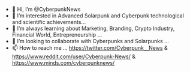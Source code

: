 - 👋 Hi, I’m @CyberpunkNews
- 👀 I’m interested in Advanced Solarpunk and Cyberpunk technological and scientific achievements...
- 🌱 I’m always learning about Marketing, Branding, Crypto Industry, Financial World, Entrepreneurship ...
- 💞️ I’m looking to collaborate with Cyberpunks and Solarpunks ...
- 📫 How to reach me ... https://twitter.com/Cyberpunk__News & https://www.reddit.com/user/Cyberpunk-News/ & https://www.minds.com/cyberpunknews/ 

<!---
CyberpunkNews/CyberpunkNews is a ✨ special ✨ repository because its `README.md` (this file) appears on your GitHub profile.
You can click the Preview link to take a look at your changes.
--->
